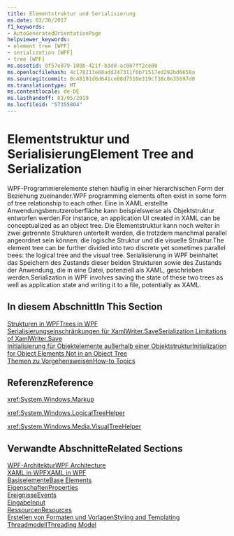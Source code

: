 ```yaml
---
title: Elementstruktur und Serialisierung
ms.date: 03/30/2017
f1_keywords:
- AutoGeneratedOrientationPage
helpviewer_keywords:
- element tree [WPF]
- serialization [WPF]
- tree [WPF]
ms.assetid: 8f57e879-180b-421f-b3d0-ac007ff2ce80
ms.openlocfilehash: 4c178213e08add247311f0b71517ed292bd6658a
ms.sourcegitcommit: 0c48191d6d641ce88d7510e319cf38c0e35697d0
ms.translationtype: MT
ms.contentlocale: de-DE
ms.lasthandoff: 03/05/2019
ms.locfileid: "57355804"
---
```

# <a name="element-tree-and-serialization"></a><span data-ttu-id="2897f-102">Elementstruktur und Serialisierung</span><span class="sxs-lookup"><span data-stu-id="2897f-102">Element Tree and Serialization</span></span>
<span data-ttu-id="2897f-103">WPF-Programmierelemente stehen häufig in einer hierarchischen Form der Beziehung zueinander.</span><span class="sxs-lookup"><span data-stu-id="2897f-103">WPF programming elements often exist in some form of tree relationship to each other.</span></span> <span data-ttu-id="2897f-104">Eine in XAML erstellte Anwendungsbenutzeroberfläche kann beispielsweise als Objektstruktur entworfen werden.</span><span class="sxs-lookup"><span data-stu-id="2897f-104">For instance, an application UI created in XAML can be conceptualized as an object tree.</span></span> <span data-ttu-id="2897f-105">Die Elementstruktur kann noch weiter in zwei getrennte Strukturen unterteilt werden, die trotzdem manchmal parallel angeordnet sein können: die logische Struktur und die visuelle Struktur.</span><span class="sxs-lookup"><span data-stu-id="2897f-105">The element tree can be further divided into two discrete yet sometimes parallel trees: the logical tree and the visual tree.</span></span> <span data-ttu-id="2897f-106">Serialisierung in WPF beinhaltet das Speichern des Zustands dieser beiden Strukturen sowie des Zustands der Anwendung, die in eine Datei, potenziell als XAML, geschrieben werden.</span><span class="sxs-lookup"><span data-stu-id="2897f-106">Serialization in WPF involves saving the state of these two trees as well as application state and writing it to a file, potentially as XAML.</span></span>  
  
## <a name="in-this-section"></a><span data-ttu-id="2897f-107">In diesem Abschnitt</span><span class="sxs-lookup"><span data-stu-id="2897f-107">In This Section</span></span>  
 [<span data-ttu-id="2897f-108">Strukturen in WPF</span><span class="sxs-lookup"><span data-stu-id="2897f-108">Trees in WPF</span></span>](trees-in-wpf.md)  
 [<span data-ttu-id="2897f-109">Serialisierungseinschränkungen für XamlWriter.Save</span><span class="sxs-lookup"><span data-stu-id="2897f-109">Serialization Limitations of XamlWriter.Save</span></span>](serialization-limitations-of-xamlwriter-save.md)  
 [<span data-ttu-id="2897f-110">Initialisierung für Objektelemente außerhalb einer Objektstruktur</span><span class="sxs-lookup"><span data-stu-id="2897f-110">Initialization for Object Elements Not in an Object Tree</span></span>](initialization-for-object-elements-not-in-an-object-tree.md)  
 [<span data-ttu-id="2897f-111">Themen zu Vorgehensweisen</span><span class="sxs-lookup"><span data-stu-id="2897f-111">How-to Topics</span></span>](element-tree-and-serialization-how-to-topics.md)  
  
## <a name="reference"></a><span data-ttu-id="2897f-112">Referenz</span><span class="sxs-lookup"><span data-stu-id="2897f-112">Reference</span></span>  
 <xref:System.Windows.Markup>  
  
 <xref:System.Windows.LogicalTreeHelper>  
  
 <xref:System.Windows.Media.VisualTreeHelper>  
  
## <a name="related-sections"></a><span data-ttu-id="2897f-113">Verwandte Abschnitte</span><span class="sxs-lookup"><span data-stu-id="2897f-113">Related Sections</span></span>  
 [<span data-ttu-id="2897f-114">WPF-Architektur</span><span class="sxs-lookup"><span data-stu-id="2897f-114">WPF Architecture</span></span>](wpf-architecture.md)  
  [<span data-ttu-id="2897f-115">XAML in WPF</span><span class="sxs-lookup"><span data-stu-id="2897f-115">XAML in WPF</span></span>](xaml-in-wpf.md)  
  [<span data-ttu-id="2897f-116">Basiselemente</span><span class="sxs-lookup"><span data-stu-id="2897f-116">Base Elements</span></span>](base-elements.md)  
  [<span data-ttu-id="2897f-117">Eigenschaften</span><span class="sxs-lookup"><span data-stu-id="2897f-117">Properties</span></span>](properties-wpf.md)  
  [<span data-ttu-id="2897f-118">Ereignisse</span><span class="sxs-lookup"><span data-stu-id="2897f-118">Events</span></span>](events-wpf.md)  
  [<span data-ttu-id="2897f-119">Eingabe</span><span class="sxs-lookup"><span data-stu-id="2897f-119">Input</span></span>](input-wpf.md)  
  [<span data-ttu-id="2897f-120">Ressourcen</span><span class="sxs-lookup"><span data-stu-id="2897f-120">Resources</span></span>](resources-wpf.md)  
  [<span data-ttu-id="2897f-121">Erstellen von Formaten und Vorlagen</span><span class="sxs-lookup"><span data-stu-id="2897f-121">Styling and Templating</span></span>](../controls/styling-and-templating.md)  
  [<span data-ttu-id="2897f-122">Threadmodell</span><span class="sxs-lookup"><span data-stu-id="2897f-122">Threading Model</span></span>](threading-model.md)

